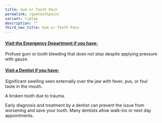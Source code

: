 ```yaml
---
title: Gum or Tooth Pain
permalink: /gumtoothpain/
variant: tiptap
description: ""
third_nav_title: Gum or Tooth Pain
---
```

<h4><strong><u>Visit the Emergency Department if you have:</u></strong></h4>
<p>Profuse gum or tooth bleeding that does not stop despite applying pressure
with gauze.</p>
<p></p>
<h4><strong><u>Visit a Dentist if you have:</u></strong></h4>
<p>Significant swelling seen externally over the jaw with fever, pus, or
foul taste in the mouth.</p>
<p>A broken tooth due to trauma.</p>
<p>Early diagnosis and treatment by a dentist can prevent the issue from
worsening and save your tooth. Many dentists allow walk-ins or next day
appointments.</p>